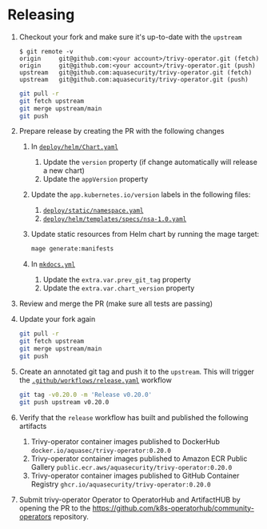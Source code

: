 # Releasing

1. Checkout your fork and make sure it's up-to-date with the `upstream`

   ```console
   $ git remote -v
   origin     git@github.com:<your account>/trivy-operator.git (fetch)
   origin     git@github.com:<your account>/trivy-operator.git (push)
   upstream   git@github.com:aquasecurity/trivy-operator.git (fetch)
   upstream   git@github.com:aquasecurity/trivy-operator.git (push)
   ```

   ```sh
   git pull -r
   git fetch upstream
   git merge upstream/main
   git push
   ```

2. Prepare release by creating the PR with the following changes
   1. In [`deploy/helm/Chart.yaml`]
      1. Update the `version` property (if change automatically will release a new chart)
      2. Update the `appVersion` property
   2. Update the `app.kubernetes.io/version` labels in the following files:
      1. [`deploy/static/namespace.yaml`]
      2. [`deploy/helm/templates/specs/nsa-1.0.yaml`]
   3. Update static resources from Helm chart by running the mage target:

      ```sh
      mage generate:manifests
      ```

   4. In [`mkdocs.yml`]
      1. Update the `extra.var.prev_git_tag` property
      2. Update the `extra.var.chart_version` property
3. Review and merge the PR (make sure all tests are passing)
4. Update your fork again

   ```sh
   git pull -r
   git fetch upstream
   git merge upstream/main
   git push
   ```

5. Create an annotated git tag and push it to the `upstream`. This will trigger the [`.github/workflows/release.yaml`] workflow

   ```sh
   git tag -v0.20.0 -m 'Release v0.20.0'
   git push upstream v0.20.0
   ```

6. Verify that the `release` workflow has built and published the following artifacts
   1. Trivy-operator container images published to DockerHub
       `docker.io/aquasec/trivy-operator:0.20.0`
   2. Trivy-operator container images published to Amazon ECR Public Gallery
       `public.ecr.aws/aquasecurity/trivy-operator:0.20.0`
   3. Trivy-operator container images published to GitHub Container Registry
       `ghcr.io/aquasecurity/trivy-operator:0.20.0`

7. Submit trivy-operator Operator to OperatorHub and ArtifactHUB by opening the PR to the <https://github.com/k8s-operatorhub/community-operators> repository.

[`deploy/helm/Chart.yaml`]: ./deploy/helm/Chart.yaml
[`deploy/static/namespace.yaml`]: ./deploy/static/namespace.yaml
[`deploy/helm/templates/specs/nsa-1.0.yaml`]: ./deploy/helm/templates/specs/nsa-1.0.yaml
[`mkdocs.yml`]: ./mkdocs.yml
[`.github/workflows/release.yaml`]: ./.github/workflows/release.yaml
